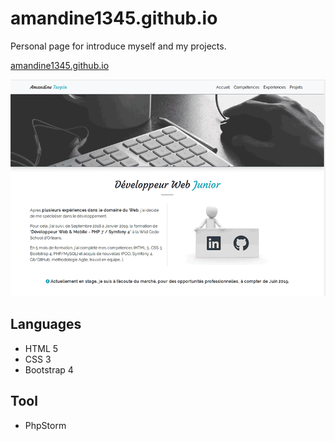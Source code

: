 # amandine1345.github.io

Personal page for introduce myself and my projects.

[amandine1345.github.io](https://amandine1345.github.io)

![amandine1345](README.gif)

## Languages

* HTML 5
* CSS 3
* Bootstrap 4 

## Tool

* PhpStorm
